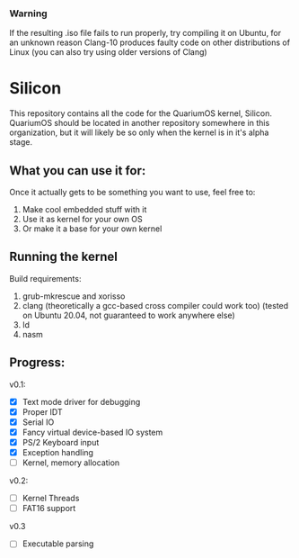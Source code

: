 ### Warning
If the resulting .iso file fails to run properly, try compiling it on Ubuntu,
for an unknown reason Clang-10 produces faulty code on other distributions of Linux
(you can also try using older versions of Clang)

# Silicon
This repository contains all the code for the QuariumOS kernel, Silicon.
QuariumOS should be located in another repository somewhere in this organization, but it will likely be so only when the kernel is in it's alpha stage.
## What you can use it for:
Once it actually gets to be something you want to use, feel free to:
1. Make cool embedded stuff with it
2. Use it as kernel for your own OS
3. Or make it a base for your own kernel

## Running the kernel
Build requirements:
1. grub-mkrescue and xorisso
2. clang (theoretically a gcc-based cross compiler could work too) (tested on Ubuntu 20.04, not guaranteed to work anywhere else)
3. ld
4. nasm

## Progress:
v0.1:
- [x] Text mode driver for debugging
- [x] Proper IDT
- [x] Serial IO
- [x] Fancy virtual device-based IO system
- [x] PS/2 Keyboard input
- [x] Exception handling
- [ ] Kernel, memory allocation

v0.2:
- [ ] Kernel Threads
- [ ] FAT16 support

v0.3
- [ ] Executable parsing
